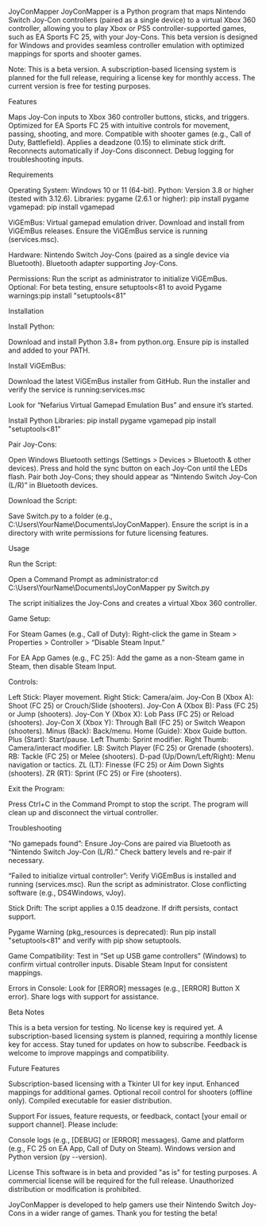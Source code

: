 JoyConMapper
JoyConMapper is a Python program that maps Nintendo Switch Joy-Con controllers (paired as a single device) to a virtual Xbox 360 controller, allowing you to play Xbox or PS5 controller-supported games, such as EA Sports FC 25, with your Joy-Cons. This beta version is designed for Windows and provides seamless controller emulation with optimized mappings for sports and shooter games.

Note: This is a beta version. A subscription-based licensing system is planned for the full release, requiring a license key for monthly access. The current version is free for testing purposes.

Features

Maps Joy-Con inputs to Xbox 360 controller buttons, sticks, and triggers.
Optimized for EA Sports FC 25 with intuitive controls for movement, passing, shooting, and more.
Compatible with shooter games (e.g., Call of Duty, Battlefield).
Applies a deadzone (0.15) to eliminate stick drift.
Reconnects automatically if Joy-Cons disconnect.
Debug logging for troubleshooting inputs.

Requirements

Operating System: Windows 10 or 11 (64-bit).
Python: Version 3.8 or higher (tested with 3.12.6).
Libraries:
pygame (2.6.1 or higher): pip install pygame
vgamepad: pip install vgamepad


ViGEmBus: Virtual gamepad emulation driver.
Download and install from ViGEmBus releases.
Ensure the ViGEmBus service is running (services.msc).


Hardware:
Nintendo Switch Joy-Cons (paired as a single device via Bluetooth).
Bluetooth adapter supporting Joy-Cons.


Permissions: Run the script as administrator to initialize ViGEmBus.
Optional: For beta testing, ensure setuptools<81 to avoid Pygame warnings:pip install "setuptools<81"



Installation

Install Python:

Download and install Python 3.8+ from python.org.
Ensure pip is installed and added to your PATH.


Install ViGEmBus:

Download the latest ViGEmBus installer from GitHub.
Run the installer and verify the service is running:services.msc

Look for “Nefarius Virtual Gamepad Emulation Bus” and ensure it’s started.


Install Python Libraries:
pip install pygame vgamepad
pip install "setuptools<81"


Pair Joy-Cons:

Open Windows Bluetooth settings (Settings > Devices > Bluetooth & other devices).
Press and hold the sync button on each Joy-Con until the LEDs flash.
Pair both Joy-Cons; they should appear as “Nintendo Switch Joy-Con (L/R)” in Bluetooth devices.


Download the Script:

Save Switch.py to a folder (e.g., C:\Users\YourName\Documents\JoyConMapper).
Ensure the script is in a directory with write permissions for future licensing features.



Usage

Run the Script:

Open a Command Prompt as administrator:cd C:\Users\YourName\Documents\JoyConMapper
py Switch.py


The script initializes the Joy-Cons and creates a virtual Xbox 360 controller.


Game Setup:

For Steam Games (e.g., Call of Duty):
Right-click the game in Steam > Properties > Controller > “Disable Steam Input.”


For EA App Games (e.g., FC 25):
Add the game as a non-Steam game in Steam, then disable Steam Input.

Controls:

Left Stick: Player movement.
Right Stick: Camera/aim.
Joy-Con B (Xbox A): Shoot (FC 25) or Crouch/Slide (shooters).
Joy-Con A (Xbox B): Pass (FC 25) or Jump (shooters).
Joy-Con Y (Xbox X): Lob Pass (FC 25) or Reload (shooters).
Joy-Con X (Xbox Y): Through Ball (FC 25) or Switch Weapon (shooters).
Minus (Back): Back/menu.
Home (Guide): Xbox Guide button.
Plus (Start): Start/pause.
Left Thumb: Sprint modifier.
Right Thumb: Camera/interact modifier.
LB: Switch Player (FC 25) or Grenade (shooters).
RB: Tackle (FC 25) or Melee (shooters).
D-pad (Up/Down/Left/Right): Menu navigation or tactics.
ZL (LT): Finesse (FC 25) or Aim Down Sights (shooters).
ZR (RT): Sprint (FC 25) or Fire (shooters).


Exit the Program:

Press Ctrl+C in the Command Prompt to stop the script.
The program will clean up and disconnect the virtual controller.



Troubleshooting

“No gamepads found”:
Ensure Joy-Cons are paired via Bluetooth as “Nintendo Switch Joy-Con (L/R).”
Check battery levels and re-pair if necessary.


“Failed to initialize virtual controller”:
Verify ViGEmBus is installed and running (services.msc).
Run the script as administrator.
Close conflicting software (e.g., DS4Windows, vJoy).


Stick Drift:
The script applies a 0.15 deadzone. If drift persists, contact support.


Pygame Warning (pkg_resources is deprecated):
Run pip install "setuptools<81" and verify with pip show setuptools.


Game Compatibility:
Test in “Set up USB game controllers” (Windows) to confirm virtual controller inputs.
Disable Steam Input for consistent mappings.


Errors in Console:
Look for [ERROR] messages (e.g., [ERROR] Button X error).
Share logs with support for assistance.



Beta Notes

This is a beta version for testing. No license key is required yet.
A subscription-based licensing system is planned, requiring a monthly license key for access. Stay tuned for updates on how to subscribe.
Feedback is welcome to improve mappings and compatibility.

Future Features

Subscription-based licensing with a Tkinter UI for key input.
Enhanced mappings for additional games.
Optional recoil control for shooters (offline only).
Compiled executable for easier distribution.

Support
For issues, feature requests, or feedback, contact [your email or support channel]. Please include:

Console logs (e.g., [DEBUG] or [ERROR] messages).
Game and platform (e.g., FC 25 on EA App, Call of Duty on Steam).
Windows version and Python version (py --version).

License
This software is in beta and provided "as is" for testing purposes. A commercial license will be required for the full release. Unauthorized distribution or modification is prohibited.

JoyConMapper is developed to help gamers use their Nintendo Switch Joy-Cons in a wider range of games. Thank you for testing the beta!
